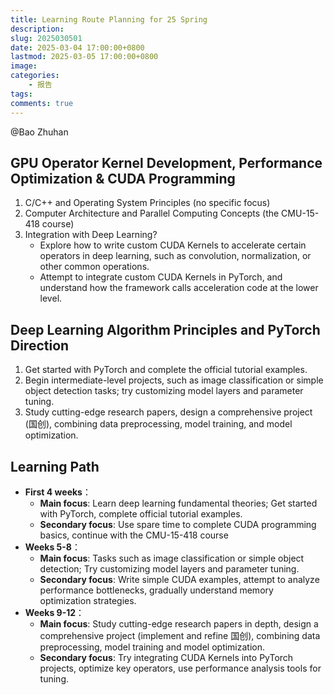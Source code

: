 ```yaml
---
title: Learning Route Planning for 25 Spring
description: 
slug: 2025030501
date: 2025-03-04 17:00:00+0800
lastmod: 2025-03-05 17:00:00+0800
image: 
categories: 
    - 报告
tags: 
comments: true
---
```


@Bao Zhuhan 

## GPU Operator Kernel Development, Performance Optimization & CUDA Programming

1. C/C++ and Operating System Principles (no specific focus)
2. Computer Architecture and Parallel Computing Concepts (the CMU-15-418 course)
3. Integration with Deep Learning?
    - Explore how to write custom CUDA Kernels to accelerate certain operators in deep learning, such as convolution, normalization, or other common operations.
    - Attempt to integrate custom CUDA Kernels in PyTorch, and understand how the framework calls acceleration code at the lower level.

## Deep Learning Algorithm Principles and PyTorch Direction

1. Get started with PyTorch and complete the official tutorial examples.
2. Begin intermediate-level projects, such as image classification or simple object detection tasks; try customizing model layers and parameter tuning.
3. Study cutting-edge research papers, design a comprehensive project (国创), combining data preprocessing, model training, and model optimization.

## Learning Path

- **First 4 weeks**：
    - **Main focus**: Learn deep learning fundamental theories; Get started with PyTorch, complete official tutorial examples.
    - **Secondary focus**: Use spare time to complete CUDA programming basics, continue with the CMU-15-418 course
- **Weeks 5-8**：
    - **Main focus**: Tasks such as image classification or simple object detection; Try customizing model layers and parameter tuning.
    - **Secondary focus**: Write simple CUDA examples, attempt to analyze performance bottlenecks, gradually understand memory optimization strategies.
- **Weeks 9-12**：
    - **Main focus**: Study cutting-edge research papers in depth, design a comprehensive project (implement and refine 国创), combining data preprocessing, model training and model optimization.
    - **Secondary focus**: Try integrating CUDA Kernels into PyTorch projects, optimize key operators, use performance analysis tools for tuning.